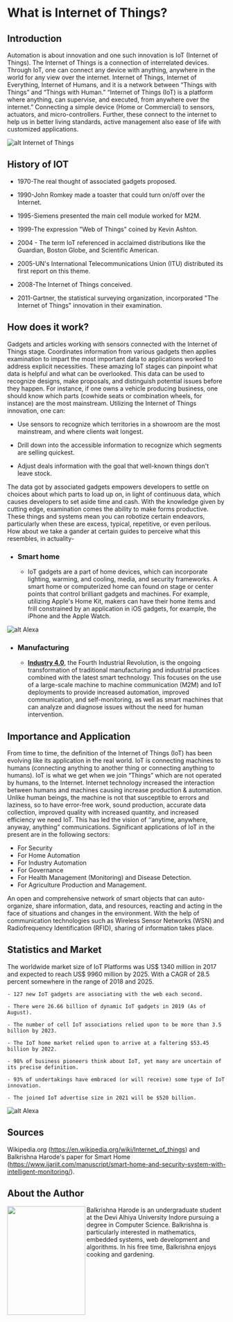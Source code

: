 
# What is Internet of Things?



## Introduction

Automation is about innovation and one such innovation is IoT (Internet of Things). The Internet of Things is a connection of interrelated devices. Through IoT, one can connect any device with anything, anywhere in the world for any view over the internet. Internet of Things, Internet of Everything, Internet of Humans, and it is a network between “Things with Things” and “Things with Human.” “Internet of Things (IoT) is a platform where anything, can supervise, and executed, from anywhere over the internet.” Connecting a simple device (Home or Commercial) to sensors, actuators, and micro-controllers. Further, these connect to the internet to help us in better living standards, active management also ease of life with customized applications.



 ![alt Internet of Things](https://images.unsplash.com/photo-1558346490-a72e53ae2d4f?crop=entropy&cs=tinysrgb&fit=crop&fm=jpg&h=300&ixid=eyJhcHBfaWQiOjF9&ixlib=rb-1.2.1&q=80&w=500)


## History of IOT 

- 1970-The real thought of associated gadgets proposed.

- 1990-John Romkey made a toaster that could turn on/off over the Internet.

- 1995-Siemens presented the main cell module worked for M2M.

- 1999-The expression "Web of Things" coined by Kevin Ashton.

- 2004 - The term IoT referenced in acclaimed distributions like the Guardian, Boston Globe, and Scientific American.

- 2005-UN's International Telecommunications Union (ITU) distributed its first report on this theme.

- 2008-The Internet of Things conceived.

- 2011-Gartner, the statistical surveying organization, incorporated "The Internet of Things" innovation in their examination.



## How does it work?

Gadgets and articles working with sensors connected with the Internet of Things stage. Coordinates information from various gadgets then applies examination to impart the most important data to applications worked to address explicit necessities. These amazing IoT stages can pinpoint what data is helpful and what can be overlooked. This data can be used to recognize designs, make proposals, and distinguish potential issues before they happen. For instance, if one owns a vehicle producing business, one should know which parts (cowhide seats or combination wheels, for instance) are the most mainstream. Utilizing the Internet of Things innovation, one can:


- Use sensors to recognize which territories in a showroom are the most mainstream, and where clients wait longest. 

- Drill down into the accessible information to recognize which segments are selling quickest.

- Adjust deals information with the goal that well-known things don't leave stock. 

The data got by associated gadgets empowers developers to settle on choices about which parts to load up on, in light of continuous data, which causes developers to set aside time and cash. With the knowledge given by cutting edge, examination comes the ability to make forms productive.  These things and systems mean you can robotize certain endeavors, particularly when these are excess, typical, repetitive, or even perilous. How about we take a gander at certain guides to perceive what this resembles, in actuality-


- ### **Smart home**

    - IoT gadgets are a part of home devices, which can incorporate lighting, warming, and cooling, media, and security frameworks.  A smart home or computerized home can found on stage or center points that control brilliant gadgets and machines. For example, utilizing Apple's Home Kit, makers can have their home items and frill constrained by an application in iOS gadgets, for example, the iPhone and the Apple Watch.



 ![alt Alexa](https://images.unsplash.com/photo-1512446733611-9099a758e5e5?crop=entropy&cs=tinysrgb&fit=crop&fm=jpg&h=300&ixid=eyJhcHBfaWQiOjF9&ixlib=rb-1.2.1&q=80&w=500)


- ### **Manufacturing** 

    - **[Industry 4.0](https://en.wikipedia.org/wiki/Industry_4.0)**, the Fourth Industrial Revolution, is the ongoing transformation of traditional manufacturing and industrial practices combined with the latest smart technology. This focuses on the use of a large-scale machine to machine communication (M2M) and IoT deployments to provide increased automation, improved communication, and self-monitoring, as well as smart machines that can analyze and diagnose issues without the need for human intervention. 



## Importance and Application

From time to time, the definition of the Internet of Things (IoT) has been evolving like its application in the real world. IoT is connecting machines to humans (connecting anything to another thing or connecting anything to humans). IoT is what we get when we join “Things” which are not operated by humans, to the Internet. Internet technology increased the interaction between humans and machines causing increase production & automation. Unlike human beings, the machine is not that susceptible to errors and laziness, so to have error-free work, sound production, accurate data collection, improved quality with increased quantity, and increased efficiency we need IoT. This has led the vision of ‘‘anytime, anywhere, anyway, anything” communications. Significant applications of IoT in the present are in the following sectors:


-   For Security 
-	For Home Automation
-	For Industry Automation 
-	For Governance
-	For Health Management (Monitoring) and Disease Detection. 
-	For Agriculture Production and Management. 

An open and comprehensive network of smart objects that can auto-organize, share information, data, and resources, reacting and acting in the face of situations and changes in the environment. With the help of communication technologies such as Wireless Sensor Networks (WSN) and Radiofrequency Identification (RFID), sharing of information takes place.



## Statistics and Market

The worldwide market size of IoT Platforms was US$ 1340 million in 2017 and expected to reach US$ 9960 million by 2025. With a CAGR of 28.5 percent somewhere in the range of 2018 and 2025.
 
    - 127 new IoT gadgets are associating with the web each second.

    - There were 26.66 billion of dynamic IoT gadgets in 2019 (As of August).

    - The number of cell IoT associations relied upon to be more than 3.5 billion by 2023.

    - The IoT home market relied upon to arrive at a faltering $53.45 billion by 2022.

    - 98% of business pioneers think about IoT, yet many are uncertain of its precise definition.

    - 93% of undertakings have embraced (or will receive) some type of IoT innovation.

    - The joined IoT advertise size in 2021 will be $520 billion.


 ![alt Alexa](https://images.unsplash.com/photo-1512446733611-9099a758e5e5?crop=entropy&cs=tinysrgb&fit=crop&fm=jpg&h=300&ixid=eyJhcHBfaWQiOjF9&ixlib=rb-1.2.1&q=80&w=500)

## Sources
Wikipedia.org (https://en.wikipedia.org/wiki/Internet_of_things) and Balkrishna Harode's paper for Smart Home (https://www.ijariit.com/manuscript/smart-home-and-security-system-with-intelligent-monitoring/).


## About the Author

<img align="left" width="180" height="250" src="https://lh3.googleusercontent.com/-hUvr_GhA0AP25e1G01i-eRrlhLNmB4IcyHJDfoXbs2rpdy8cRBTzxLwSpUAWpcgutl7he3vCiusNfr9uRXCkDpin7ReU43aVyI2WWVZOOuaWQ4c_LvBwQ6B5psRRVob2Gpma39bd_a2iD3c09dgfmWLAHLdou0ADV8EPzpI0-6FXWeGO0GOyU4SkPWXsJTvTshjkGqS_vwjAcdCqPOAyvFQc8chbyHxGWgpZLWn4yUtHuZyWjAJv14ifD3hWrRaV0m6zYbugip-6QD-v_5QDQ2auz6NciU508b-ypCUPsRZFtjdRWTz6K4Ib1cmW-yj3VGsYwPYT9Heg_ws1LyHm6x-nkoUeUKSpl7GxEc-asEQrkaWkuDDCWs7Vbie04BU3AdJEnwMBoJWR6NBe0JU9AZBSRL-j_lawpGHXmgNMZDiMS96Whhrv1oPWBEifPwO5vr0oso1qh05S0QJv729lcde_g6agwOW9k-_RG7rqqBE3otKoQdzqwwXnnJao89roMGSnIjjK8HFmfeKjpEnPAqt6OoqaYZDXqTFrfZRT2SUrPDat11FaijEVEzMz_g-Rsg6iDc7wV48mc6PCQ0WAUaUSKyUXfT7ZPvpKvFGW198wCzxbn539n1nE7b866OSWrLL-DsZJArLbPST0QC_QhhZwIdQdDZX3hK21ishkaFi_Sls5fTYP-0awP8N1Q=w708-h943-no?authuser=0">

Balkrishna Harode is an undergraduate student at the Devi Alhiya University Indore pursuing a degree in Computer Science. Balkrishna is particularly interested in mathematics, embedded systems, web development and algorithms. In his free time, Balkrishna enjoys cooking and gardening.

